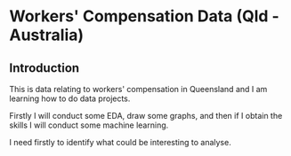 # Workers' Compensation Data (Qld - Australia)

## Introduction
This is data relating to workers' compensation in Queensland and I am learning how to do data projects.

Firstly I will conduct some EDA, draw some graphs, and then if I obtain the skills I will conduct some machine learning.

I need firstly to identify what could be interesting to analyse.
